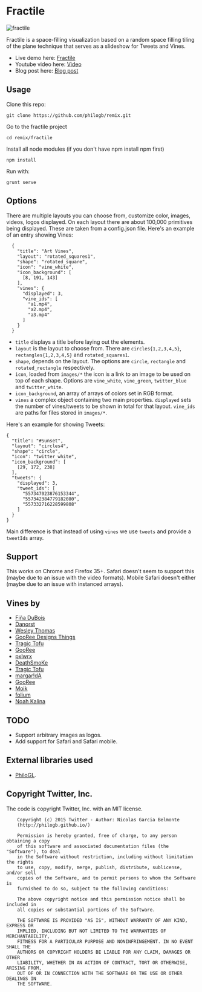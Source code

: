 # Fractile

![fractile](http://philogb.github.io/assets/random/2.jpg)

Fractile is a space-filling visualization based on a random space filling tiling of the plane technique that serves as a slideshow for Tweets and Vines.

 * Live demo here: [Fractile](http://philogb.github.io/page/fractile)
 * Youtube video here: [Video](https://www.youtube.com/watch?v=Nj_ncLwsJmI)
 * Blog post here: [Blog post](http://philogb.github.io/space-filling-vines/)

## Usage

Clone this repo:

`git clone https://github.com/philogb/remix.git`

Go to the fractile project

`cd remix/fractile`

Install all node modules (if you don't have npm install npm first)

`npm install`

Run with:

`grunt serve`


## Options

There are multiple layouts you can choose from, customize color, images,
videos, logos displayed. On each layout there are about 100,000
primitives being displayed. These are taken from a config.json file.
Here's an example of an entry showing Vines:

      {
        "title": "Art Vines",
        "layout": "rotated_squares1",
        "shape": "rotated_square",
        "icon": "vine_white",
        "icon_background": [
          [8, 191, 143]
        ],
        "vines": {
          "displayed": 3,
          "vine_ids": [
            "a1.mp4",
            "a2.mp4",
            "a3.mp4"
          ]
        }
      }

 * `title` displays a title before laying out the elements.
 * `layout` is the layout to choose from. There are
   `circles{1,2,3,4,5}`, `rectangles{1,2,3,4,5}` and `rotated_squares1`.
 * `shape`, depends on the layout. The options are `circle`, `rectangle`
   and `rotated_rectangle` respectively.
 * `icon`, loaded from `images/*` the icon is a link to an image to be
   used on top of each shape. Options are `vine_white`, `vine_green`,
`twitter_blue` and `twitter_white`.
 * `icon_background`, an array of arrays of colors set in RGB format.
 * `vines` a complex object containing two main properties. `displayed`
   sets the number of vines/tweets to be shown in total for that layout.
`vine_ids` are paths for files stored in `images/*`.

Here's an example for showing Tweets:

    {
      "title": "#Sunset",
      "layout": "circles4",
      "shape": "circle",
      "icon": "twitter_white",
      "icon_background": [
        [29, 172, 238]
      ],
      "tweets": {
        "displayed": 3,
        "tweet_ids": [
          "557347023876153344",
          "557342384779182080",
          "557332716228599808"
        ]
      }
    }

Main difference is that instead of using `vines` we use `tweets` and
provide a `tweetIds` array.

## Support

This works on Chrome and Firefox 35+. Safari doesn't seem to support
this (maybe due to an issue with the video formats). Mobile Safari doesn't either (maybe due to an issue with instanced
arrays).

## Vines by

* [Fiña DuBois](https://vine.co/v/Odxn59ZlYTd)
* [Danorst](https://vine.co/v/OdjMqzZAjL5)
* [Wesley Thomas](https://vine.co/v/MgBWtqVBuuY)
* [GooRee Designs Things](https://vine.co/v/OebHajIWEpT)
* [Tragic Tofu](https://vine.co/v/OatDqJIWztw)
* [GooRee](https://vine.co/v/OavtOUTrqdX)
* [pxlwrx](https://vine.co/v/Oa3AYlZYmeJ)
* [DeathSmoKe](https://vine.co/v/O7g3JqTz1gM)
* [Tragic Tofu](https://vine.co/v/O6XrrztVgnq)
* [margar!dA](https://vine.co/v/OilhwUaWUPm)
* [GooRee](https://vine.co/v/OhQeHdgd6Mt)
* [Moik](https://vine.co/v/OJv9wVh55vZ)
* [folium](https://vine.co/v/OvYEqFxndzu)
* [Noah Kalina](https://vine.co/v/OnZb6vZ7662)

## TODO

 * Support arbitrary images as logos.
 * Add support for Safari and Safari mobile.

## External libraries used

 * [PhiloGL](http://philogl.org).

## Copyright Twitter, Inc.

The code is copyright Twitter, Inc. with an MIT license.

        Copyright (c) 2015 Twitter - Author: Nicolas Garcia Belmonte
        (http://philogb.github.io/)

        Permission is hereby granted, free of charge, to any person obtaining a copy
        of this software and associated documentation files (the "Software"), to deal
        in the Software without restriction, including without limitation the rights
        to use, copy, modify, merge, publish, distribute, sublicense, and/or sell
        copies of the Software, and to permit persons to whom the Software is
        furnished to do so, subject to the following conditions:

        The above copyright notice and this permission notice shall be included in
        all copies or substantial portions of the Software.

        THE SOFTWARE IS PROVIDED "AS IS", WITHOUT WARRANTY OF ANY KIND, EXPRESS OR
        IMPLIED, INCLUDING BUT NOT LIMITED TO THE WARRANTIES OF MERCHANTABILITY,
        FITNESS FOR A PARTICULAR PURPOSE AND NONINFRINGEMENT. IN NO EVENT SHALL THE
        AUTHORS OR COPYRIGHT HOLDERS BE LIABLE FOR ANY CLAIM, DAMAGES OR OTHER
        LIABILITY, WHETHER IN AN ACTION OF CONTRACT, TORT OR OTHERWISE, ARISING FROM,
        OUT OF OR IN CONNECTION WITH THE SOFTWARE OR THE USE OR OTHER DEALINGS IN
        THE SOFTWARE.


